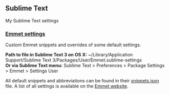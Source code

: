 ## Sublime Text


My Sublime Text settings 

### [Emmet settings](Emmet.sublime-settings)

Custom Emmet snippets and overrides of some default settings.

**Path to file in Sublime Text 3 on OS X:** ~/Library/Application Support/Sublime Text 3/Packages/User/Emmet.sublime-settings  
**Or via Sublime Text menu:** Sublime Text > Preferences > Package Settings > Emmet > Settings User

All default snippets and abbreviations can be found in their [snippets.json](https://github.com/emmetio/emmet/blob/master/lib/snippets.json) file. A list of all settings is available on the [ Emmet website](http://docs.emmet.io/customization/preferences/).